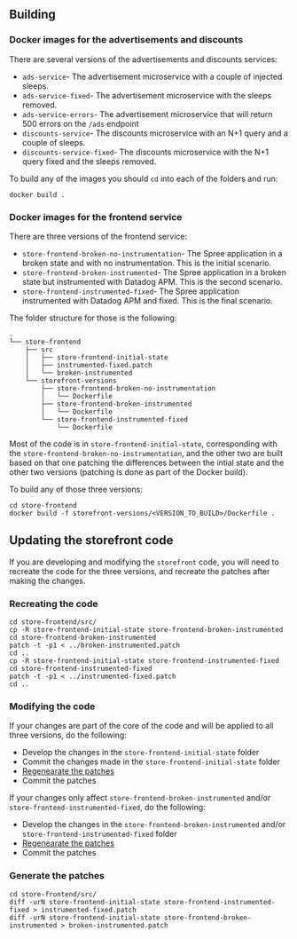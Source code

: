## Building

### Docker images for the advertisements and discounts

There are several versions of the advertisements and discounts services:

* `ads-service`- The advertisement microservice with a couple of injected sleeps.
* `ads-service-fixed`- The advertisement microservice with the sleeps removed.
* `ads-service-errors`- The advertisement microservice that will return 500 errors on the `/ads` endpoint
* `discounts-service`- The discounts microservice with an N+1 query and a couple of sleeps.
* `discounts-service-fixed`- The discounts microservice with the N+1 query fixed and the sleeps removed.

To build any of the images you should `cd` into each of the folders and run:

```
docker build .
```

### Docker images for the frontend service

There are three versions of the frontend service:

* `store-frontend-broken-no-instrumentation`- The Spree application in a broken state and with no instrumentation. This is the initial scenario.
* `store-frontend-broken-instrumented`- The Spree application in a broken state but instrumented with Datadog APM. This is the second scenario.
* `store-frontend-instrumented-fixed`- The Spree application instrumented with Datadog APM and fixed. This is the final scenario.

The folder structure for those is the following:

```
.
└── store-frontend
    ├── src
    │   ├── store-frontend-initial-state
    │   ├── instrumented-fixed.patch
    │   └── broken-instrumented
    └── storefront-versions
        ├── store-frontend-broken-no-instrumentation
        │   └── Dockerfile
        ├── store-frontend-broken-instrumented
        │   └── Dockerfile
        └── store-frontend-instrumented-fixed
            └── Dockerfile
```

Most of the code is in `store-frontend-initial-state`, corresponding with the `store-frontend-broken-no-instrumentation`, and the other two are built based on that one patching the differences between the intial state and the other two versions (patching is done as part of the Docker build).

To build any of those three versions:

```
cd store-frontend
docker build -f storefront-versions/<VERSION_TO_BUILD>/Dockerfile .
```

## Updating the storefront code

If you are developing and modifying the `storefront` code, you will need to recreate the code for the three versions, and recreate the patches after making the changes.

### Recreating the code

```
cd store-frontend/src/
cp -R store-frontend-initial-state store-frontend-broken-instrumented
cd store-frontend-broken-instrumented
patch -t -p1 < ../broken-instrumented.patch
cd ..
cp -R store-frontend-initial-state store-frontend-instrumented-fixed
cd store-frontend-instrumented-fixed
patch -t -p1 < ../instrumented-fixed.patch
cd ..
```

### Modifying the code

If your changes are part of the core of the code and will be applied to all three versions, do the following:

* Develop the changes in the `store-frontend-initial-state` folder
* Commit the changes made in the `store-frontend-initial-state` folder
* [Regenearate the patches](#Generate-the-patches)
* Commit the patches

If your changes only affect `store-frontend-broken-instrumented` and/or `store-frontend-instrumented-fixed`, do the following:

* Develop the changes in the `store-frontend-broken-instrumented` and/or `store-frontend-instrumented-fixed` folder
* [Regenearate the patches](#Generate-the-patches)
* Commit the patches

### Generate the patches

```
cd store-frontend/src/
diff -urN store-frontend-initial-state store-frontend-instrumented-fixed > instrumented-fixed.patch
diff -urN store-frontend-initial-state store-frontend-broken-instrumented > broken-instrumented.patch
```
